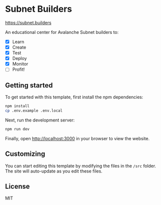# Subnet Builders

https://subnet.builders

An educational center for Avalanche Subnet builders to:
- [x] Learn
- [x] Create
- [x] Test
- [x] Deploy
- [x] Monitor
- [ ] Profit!

## Getting started

To get started with this template, first install the npm dependencies:

```bash
npm install
cp .env.example .env.local
```

Next, run the development server:

```bash
npm run dev
```

Finally, open [http://localhost:3000](http://localhost:3000) in your browser to view the website.

## Customizing

You can start editing this template by modifying the files in the `/src` folder. The site will auto-update as you edit these files.

## License

MIT
